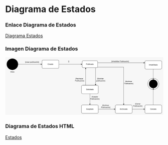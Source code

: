 # Diagrama de Estados

### Enlace Diagrama de Estados
[Diagrama Estados](https://app.diagrams.net/#G1nJ-aAxqbJyOTMX2VNh6umtJpnrvGBlUk)

### Imagen Diagrama de Estados
<img src="imagenes/estados.jpg" alt="estados" width="800">

### Diagrama de Estados HTML
[Estados](Estados.drawio.html)
